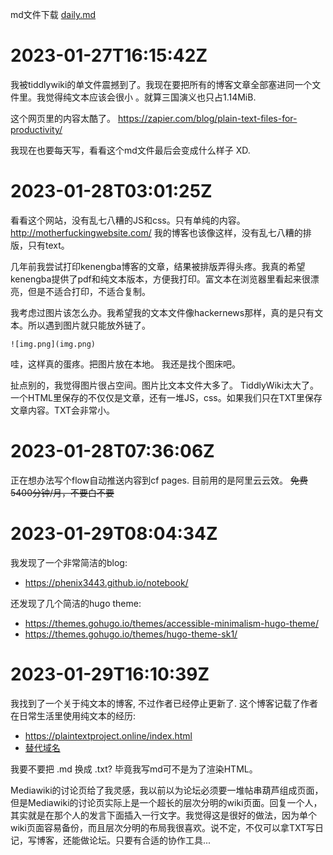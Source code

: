 md文件下载 [daily.md](daily.md)

# 2023-01-27T16:15:42Z

我被tiddlywiki的单文件震撼到了。我现在要把所有的博客文章全部塞进同一个文件里。我觉得纯文本应该会很小 。就算三国演义也只占1.14MiB.

这个网页里的内容太酷了。 https://zapier.com/blog/plain-text-files-for-productivity/

我现在也要每天写，看看这个md文件最后会变成什么样子 XD.


# 2023-01-28T03:01:25Z

看看这个网站，没有乱七八糟的JS和css。只有单纯的内容。
http://motherfuckingwebsite.com/
我的博客也该像这样，没有乱七八糟的排版，只有text。

几年前我尝试打印kenengba博客的文章，结果被排版弄得头疼。我真的希望kenengba提供了pdf和纯文本版本，方便我打印。富文本在浏览器里看起来很漂亮，但是不适合打印，不适合复制。

我考虑过图片该怎么办。我希望我的文本文件像hackernews那样，真的是只有文本。所以遇到图片就只能放外链了。

`![img.png](img.png)`

哇，这样真的蛋疼。把图片放在本地。
我还是找个图床吧。

扯点别的，我觉得图片很占空间。图片比文本文件大多了。
TiddlyWiki太大了。一个HTML里保存的不仅仅是文章，还有一堆JS，css。如果我们只在TXT里保存文章内容。TXT会非常小。


# 2023-01-28T07:36:06Z

正在想办法写个flow自动推送内容到cf pages. 目前用的是阿里云云效。
~~免费 5400分钟/月，不要白不要~~

# 2023-01-29T08:04:34Z

我发现了一个非常简洁的blog:

* https://phenix3443.github.io/notebook/

还发现了几个简洁的hugo theme:

* https://themes.gohugo.io/themes/accessible-minimalism-hugo-theme/
* https://themes.gohugo.io/themes/hugo-theme-sk1/


# 2023-01-29T16:10:39Z

我找到了一个关于纯文本的博客, 不过作者已经停止更新了. 这个博客记载了作者在日常生活里使用纯文本的经历:

* https://plaintextproject.online/index.html
* [替代域名](https://scottnesbitt.gitlab.io)

我要不要把 .md 换成 .txt? 毕竟我写md可不是为了渲染HTML。

Mediawiki的讨论页给了我灵感，我以前以为论坛必须要一堆帖串葫芦组成页面，但是Mediawiki的讨论页实际上是一个超长的层次分明的wiki页面。回复一个人，其实就是在那个人的发言下面插入一行文字。我觉得这是很好的做法，因为单个wiki页面容易备份，而且层次分明的布局我很喜欢。说不定，不仅可以拿TXT写日记，写博客，还能做论坛。只要有合适的协作工具...

